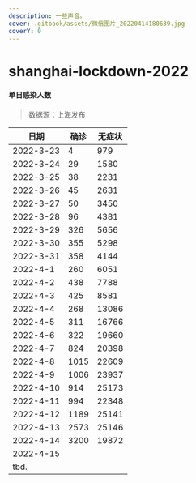 ```yaml
---
description: 一些声音。
cover: .gitbook/assets/微信图片_20220414180639.jpg
coverY: 0
---
```


# shanghai-lockdown-2022

#### 单日感染人数

> 数据源：上海发布

| 日期        | 确诊   | 无症状   |
| --------- | ---- | ----- |
| 2022-3-23 | 4    | 979   |
| 2022-3-24 | 29   | 1580  |
| 2022-3-25 | 38   | 2231  |
| 2022-3-26 | 45   | 2631  |
| 2022-3-27 | 50   | 3450  |
| 2022-3-28 | 96   | 4381  |
| 2022-3-29 | 326  | 5656  |
| 2022-3-30 | 355  | 5298  |
| 2022-3-31 | 358  | 4144  |
| 2022-4-1  | 260  | 6051  |
| 2022-4-2  | 438  | 7788  |
| 2022-4-3  | 425  | 8581  |
| 2022-4-4  | 268  | 13086 |
| 2022-4-5  | 311  | 16766 |
| 2022-4-6  | 322  | 19660 |
| 2022-4-7  | 824  | 20398 |
| 2022-4-8  | 1015 | 22609 |
| 2022-4-9  | 1006 | 23937 |
| 2022-4-10 | 914  | 25173 |
| 2022-4-11 | 994  | 22348 |
| 2022-4-12 | 1189 | 25141 |
| 2022-4-13 | 2573 | 25146 |
| 2022-4-14 | 3200 | 19872 |
| 2022-4-15 |      |       |
| tbd.      |      |       |

